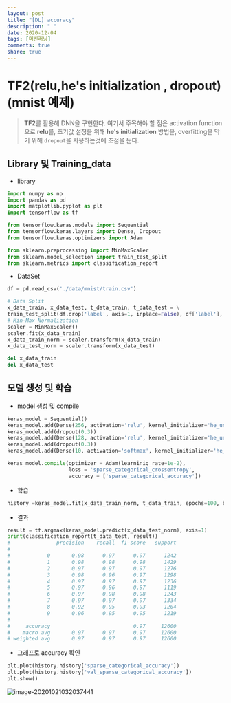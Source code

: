```yaml
---
layout: post
title: "[DL] accuracy"
description: " "
date: 2020-12-04
tags: [머신러닝]
comments: true
share: true
---
```


# TF2(relu,he's initialization , dropout)(mnist 예제)

> **TF2**를 활용해 DNN을 구현한다. 여기서 주목해야 할 점은 activation function으로 **relu**를, 초기값 설정을 위해 **he's initialization** 방법을, overfitting을 막기 위해 `dropout`을 사용하는것에 초점을 둔다.



## Library 및 Training_data

* library

```python
import numpy as np
import pandas as pd
import matplotlib.pyplot as plt
import tensorflow as tf

from tensorflow.keras.models import Sequential
from tensorflow.keras.layers import Dense, Dropout
from tensorflow.keras.optimizers import Adam

from sklearn.preprocessing import MinMaxScaler     
from sklearn.model_selection import train_test_split
from sklearn.metrics import classification_report
```

* DataSet

```python
df = pd.read_csv('./data/mnist/train.csv')

# Data Split
x_data_train, x_data_test, t_data_train, t_data_test = \
train_test_split(df.drop('label', axis=1, inplace=False), df['label'], test_size=0.3, random_state=0)
# Min-Max Normalization
scaler = MinMaxScaler()  
scaler.fit(x_data_train)
x_data_train_norm = scaler.transform(x_data_train)
x_data_test_norm = scaler.transform(x_data_test)

del x_data_train
del x_data_test
```



## 모델 생성 및 학습

* model 생성 및 compile

```python
keras_model = Sequential()
keras_model.add(Dense(256, activation='relu', kernel_initializer='he_uniform' input_shape=(x_data_train_norm ,)))
keras_model.add(dropout(0.3))
keras_model.add(Dense(128, activation='relu', kernel_initializer='he_uniform'))
keras_model.add(dropout(0.3))
keras_model.add(Dense(10, activation='softmax', kernel_initializer='he_uniform'))

keras_model.compile(optimizer = Adam(learninig_rate=1e-2),
                    loss = 'sparse_categorical_crossentropy',
                    accuracy = ['sparse_categorical_accuracy'])
```

* 학습

```python
history =keras_model.fit(x_data_train_norm, t_data_train, epochs=100, batch_size=128, validataion_split=0.3 ,verbose=0 )
```

* 결과

```python
result = tf.argmax(keras_model.predict(x_data_test_norm), axis=1)
print(classification_report(t_data_test, result))
#               precision    recall  f1-score   support
# 
#            0       0.98      0.97      0.97      1242
#            1       0.98      0.98      0.98      1429
#            2       0.97      0.97      0.97      1276
#            3       0.98      0.96      0.97      1298
#            4       0.97      0.97      0.97      1236
#            5       0.97      0.96      0.97      1119
#            6       0.97      0.98      0.98      1243
#            7       0.97      0.97      0.97      1334
#            8       0.92      0.95      0.93      1204
#            9       0.96      0.95      0.95      1219
# 
#     accuracy                           0.97     12600
#    macro avg       0.97      0.97      0.97     12600
# weighted avg       0.97      0.97      0.97     12600
```

* 그래프로 accuracy 확인

```python
plt.plot(history.history['sparse_categorical_accuracy'])
plt.plot(history.history['val_sparse_categorical_accuracy'])
plt.show()
```

![image-20201021032037441](markdown-images/image-20201021032037441.png)
